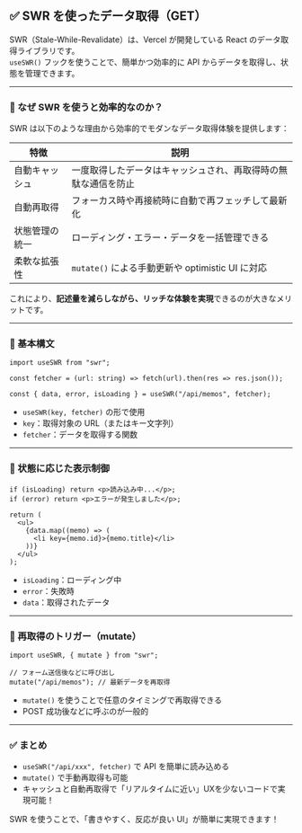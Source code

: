 ## ✅ SWR を使ったデータ取得（GET）

SWR（Stale-While-Revalidate）は、Vercel が開発している React のデータ取得ライブラリです。  
`useSWR()` フックを使うことで、簡単かつ効率的に API からデータを取得し、状態を管理できます。

---

### 🔸 なぜ SWR を使うと効率的なのか？

SWR は以下のような理由から効率的でモダンなデータ取得体験を提供します：

| 特徴 | 説明 |
|------|------|
| 自動キャッシュ | 一度取得したデータはキャッシュされ、再取得時の無駄な通信を防止 |
| 自動再取得 | フォーカス時や再接続時に自動で再フェッチして最新化 |
| 状態管理の統一 | ローディング・エラー・データを一括管理できる |
| 柔軟な拡張性 | `mutate()` による手動更新や optimistic UI に対応 |

これにより、**記述量を減らしながら、リッチな体験を実現**できるのが大きなメリットです。

---

### 🔸 基本構文

```tsx
import useSWR from "swr";

const fetcher = (url: string) => fetch(url).then(res => res.json());

const { data, error, isLoading } = useSWR("/api/memos", fetcher);
```

- `useSWR(key, fetcher)` の形で使用
- `key`：取得対象の URL（またはキー文字列）
- `fetcher`：データを取得する関数

---

### 🔸 状態に応じた表示制御

```tsx
if (isLoading) return <p>読み込み中...</p>;
if (error) return <p>エラーが発生しました</p>;

return (
  <ul>
    {data.map((memo) => (
      <li key={memo.id}>{memo.title}</li>
    ))}
  </ul>
);
```

- `isLoading`：ローディング中
- `error`：失敗時
- `data`：取得されたデータ

---

### 🔸 再取得のトリガー（mutate）

```tsx
import useSWR, { mutate } from "swr";

// フォーム送信後などに呼び出し
mutate("/api/memos"); // 最新データを再取得
```

- `mutate()` を使うことで任意のタイミングで再取得できる
- POST 成功後などに呼ぶのが一般的

---

### ✅ まとめ

- `useSWR("/api/xxx", fetcher)` で API を簡単に読み込める
- `mutate()` で手動再取得も可能
- キャッシュと自動再取得で「リアルタイムに近い」UXを少ないコードで実現可能！

SWR を使うことで、「書きやすく、反応が良い UI」が簡単に実現できます！